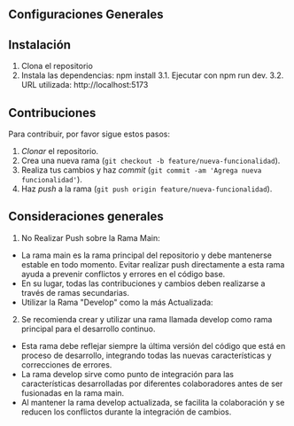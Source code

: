 ## Configuraciones Generales

## Instalación

1. Clona el repositorio
2. Instala las dependencias: npm install
3.1. Ejecutar con npm run dev. 
3.2. URL utilizada: http://localhost:5173

## Contribuciones

Para contribuir, por favor sigue estos pasos:

1. *Clonar* el repositorio.
2. Crea una nueva rama (`git checkout -b feature/nueva-funcionalidad`).
3. Realiza tus cambios y haz *commit* (`git commit -am 'Agrega nueva funcionalidad'`).
4. Haz *push* a la rama (`git push origin feature/nueva-funcionalidad`).

## Consideraciones generales

1. No Realizar Push sobre la Rama Main:

- La rama main es la rama principal del repositorio y debe mantenerse estable en todo momento. Evitar realizar push directamente a esta rama ayuda a prevenir conflictos y errores en el código base.
- En su lugar, todas las contribuciones y cambios deben realizarse a través de ramas secundarias.
- Utilizar la Rama "Develop" como la más Actualizada:

2. Se recomienda crear y utilizar una rama llamada develop como rama principal para el desarrollo continuo.
- Esta rama debe reflejar siempre la última versión del código que está en proceso de desarrollo, integrando todas las nuevas características y correcciones de errores.
- La rama develop sirve como punto de integración para las características desarrolladas por diferentes colaboradores antes de ser fusionadas en la rama main.
- Al mantener la rama develop actualizada, se facilita la colaboración y se reducen los conflictos durante la integración de cambios.